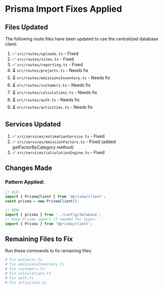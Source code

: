 # Prisma Import Fixes Applied

## Files Updated

The following route files have been updated to use the centralized database client:

1. ✅ `src/routes/uploads.ts` - Fixed
2. ✅ `src/routes/sites.ts` - Fixed  
3. ✅ `src/routes/reporting.ts` - Fixed
4. ⏳ `src/routes/projects.ts` - Needs fix
5. ⏳ `src/routes/emissionsInventory.ts` - Needs fix
6. ⏳ `src/routes/customers.ts` - Needs fix
7. ⏳ `src/routes/calculations.ts` - Needs fix
8. ⏳ `src/routes/auth.ts` - Needs fix
9. ⏳ `src/routes/activities.ts` - Needs fix

## Services Updated

1. ✅ `src/services/estimationService.ts` - Fixed
2. ✅ `src/services/emissionFactors.ts` - Fixed (added getFactorByCategory method)
3. ✅ `src/services/calculationEngine.ts` - Fixed

## Changes Made

### Pattern Applied:
```typescript
// OLD:
import { PrismaClient } from '@prisma/client';
const prisma = new PrismaClient();

// NEW:
import { prisma } from '../config/database';
// Keep Prisma import if needed for types:
import { Prisma } from '@prisma/client';
```

## Remaining Files to Fix

Run these commands to fix remaining files:

```bash
# Fix projects.ts
# Fix emissionsInventory.ts
# Fix customers.ts
# Fix calculations.ts
# Fix auth.ts
# Fix activities.ts
```
